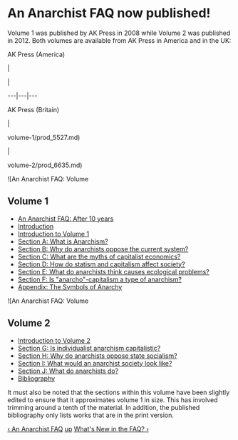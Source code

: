# An Anarchist FAQ now published!


Volume 1 was published by AK Press in 2008 while Volume 2 was published in
2012. Both volumes are available from AK Press in America and in the UK:

AK Press (America)

|


|

  
---|---|---  
  
AK Press (Britain)

|

volume-1/prod_5527.md)

|

volume-2/prod_6635.md)  
  
![An Anarchist FAQ: Volume

## Volume 1

  * [An Anarchist FAQ: After 10 years](10years.md)
  * [Introduction](intro.md)
  * [Introduction to Volume 1](vol1intro.md)
  * [Section A: What is Anarchism?](secAcon.md)
  * [Section B: Why do anarchists oppose the current system?](secBcon.md)
  * [Section C: What are the myths of capitalist economics?](secCcon.md)
  * [Section D: How do statism and capitalism affect society?](secDcon.md)
  * [Section E: What do anarchists think causes ecological problems?](secEcon.md)
  * [Section F: Is "anarcho"-capitalism a type of anarchism?](secFcon.md)
  * [Appendix: The Symbols of Anarchy](append2.md)

![An Anarchist FAQ: Volume

## Volume 2

  * [Introduction to Volume 2](vol2intro.md)
  * [Section G: Is individualist anarchism capitalistic?](secGcon.md)
  * [Section H: Why do anarchists oppose state socialism?](secHcon.md)
  * [Section I: What would an anarchist society look like?](secIcon.md)
  * [Section J: What do anarchists do?](secJcon.md)
  * [Bibliography](biblio.md)

It must also be noted that the sections within this volume have been slightly
edited to ensure that it approximates volume 1 in size. This has involved
trimming around a tenth of the material. In addition, the published
bibliography only lists works that are in the print version.

[‹ An Anarchist FAQ](index.md "Go to previous page" ) [up](index.md "Go to
parent page" ) [What's New in the FAQ? ›](new.md "Go to next page" )

